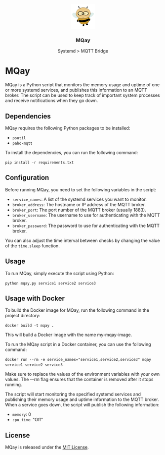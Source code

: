 <!-- PROJECT LOGO -->
<br />
<p align="center">
  <a href="https://github.com/thiagobucca/bucalarm-iot">
    <img src="images/mqay.png" alt="Logo" width="80" height="80">
  </a>

  <h3 align="center">MQay</h3>

  <p align="center">
    Systemd > MQTT Bridge
    <br />
  </p>
</p>

# MQay

MQay is a Python script that monitors the memory usage and uptime of one or more systemd services, and publishes this information to an MQTT broker. The script can be used to keep track of important system processes and receive notifications when they go down.

## Dependencies

MQay requires the following Python packages to be installed:

- `psutil`
- `paho-mqtt`

To install the dependencies, you can run the following command:

`pip install -r requirements.txt`

## Configuration

Before running MQay, you need to set the following variables in the script:

- `service_names`: A list of the systemd services you want to monitor.
- `broker_address`: The hostname or IP address of the MQTT broker.
- `broker_port`: The port number of the MQTT broker (usually 1883).
- `broker_username`: The username to use for authenticating with the MQTT broker.
- `broker_password`: The password to use for authenticating with the MQTT broker.

You can also adjust the time interval between checks by changing the value of the `time.sleep` function.

## Usage

To run MQay, simply execute the script using Python:

`python mqay.py service1 service2 service3`

## Usage with Docker

To build the Docker image for MQay, run the following command in the project directory:

`docker build -t mqay .`

This will build a Docker image with the name my-mqay-image.

To run the MQay script in a Docker container, you can use the following command:

`docker run --rm -e service_names="service1,service2,service3" mqay service1 service2 service3`

Make sure to replace the values of the environment variables with your own values. The --rm flag ensures that the container is removed after it stops running.


The script will start monitoring the specified systemd services and publishing their memory usage and uptime information to the MQTT broker. When a service goes down, the script will publish the following information:

- `memory`: 0
- `cpu_time`: "Off"

## License

MQay is released under the [MIT License](LICENSE).
